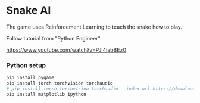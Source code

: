 # Snake AI

The game uses Reinforcement Learning to teach the snake how to play.

Follow tutorial from "Python Engineer"

https://www.youtube.com/watch?v=PJl4iabBEz0

### Python setup
```sh
pip install pygame
pip install torch torchvision torchaudio
# pip install torch torchvision torchaudio --index-url https://download.pytorch.org/whl/cpu
pip install matplotlib ipython
```